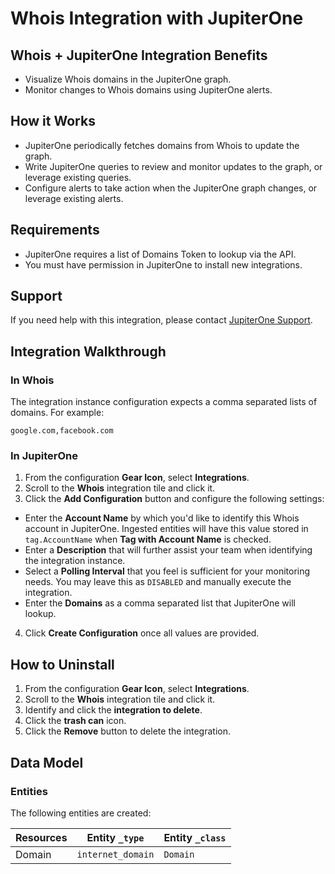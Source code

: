 # Whois Integration with JupiterOne

## Whois + JupiterOne Integration Benefits

- Visualize Whois domains in the JupiterOne graph.
- Monitor changes to Whois domains using JupiterOne alerts.

## How it Works

- JupiterOne periodically fetches domains from Whois to update the graph.
- Write JupiterOne queries to review and monitor updates to the graph, or leverage existing queries.
- Configure alerts to take action when the JupiterOne graph changes, or leverage existing alerts.

## Requirements

- JupiterOne requires a list of Domains Token to lookup via the API.
- You must have permission in JupiterOne to install new integrations.

## Support

If you need help with this integration, please contact
[JupiterOne Support](https://community.askj1.com).

## Integration Walkthrough

### In Whois

The integration instance configuration expects a comma separated lists of
domains. For example:

```
google.com,facebook.com
```

### In JupiterOne

1. From the configuration **Gear Icon**, select **Integrations**.
2. Scroll to the **Whois** integration tile and click it.
3. Click the **Add Configuration** button and configure the following settings:

- Enter the **Account Name** by which you'd like to identify this Whois
  account in JupiterOne. Ingested entities will have this value stored in
  `tag.AccountName` when **Tag with Account Name** is checked.
- Enter a **Description** that will further assist your team when identifying
  the integration instance.
- Select a **Polling Interval** that you feel is sufficient for your monitoring
  needs. You may leave this as `DISABLED` and manually execute the integration.
- Enter the **Domains** as a comma separated list that JupiterOne will lookup.

4. Click **Create Configuration** once all values are provided.

## How to Uninstall

1. From the configuration **Gear Icon**, select **Integrations**.
2. Scroll to the **Whois** integration tile and click it.
3. Identify and click the **integration to delete**.
4. Click the **trash can** icon.
5. Click the **Remove** button to delete the integration.

<!-- {J1_DOCUMENTATION_MARKER_START} -->
<!--
********************************************************************************
NOTE: ALL OF THE FOLLOWING DOCUMENTATION IS GENERATED USING THE
"j1-integration document" COMMAND. DO NOT EDIT BY HAND! PLEASE SEE THE DEVELOPER
DOCUMENTATION FOR USAGE INFORMATION:

https://github.com/JupiterOne/sdk/blob/master/docs/integrations/development.md
********************************************************************************
-->

## Data Model

### Entities

The following entities are created:

| Resources | Entity `_type`    | Entity `_class` |
| --------- | ----------------- | --------------- |
| Domain    | `internet_domain` | `Domain`        |

<!--
********************************************************************************
END OF GENERATED DOCUMENTATION AFTER BELOW MARKER
********************************************************************************
-->
<!-- {J1_DOCUMENTATION_MARKER_END} -->

